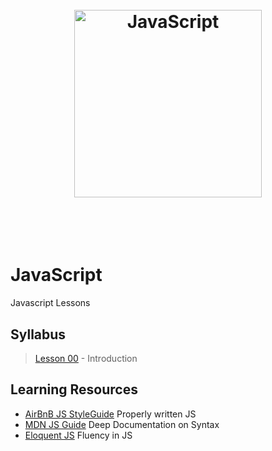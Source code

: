 <h1 align="center">
	<br>
	<img height="300" src="https://upload.wikimedia.org/wikipedia/commons/9/99/Unofficial_JavaScript_logo_2.svg" alt="JavaScript">
	<br>
	<br>
	<br>
</h1>

# JavaScript
Javascript Lessons

## Syllabus
> [Lesson 00](https://github.com/jaimevirgen/JS/tree/master/lessons/lesson_00) - Introduction

## Learning Resources
- [AirBnB JS StyleGuide](https://github.com/airbnb/javascript) Properly written JS
- [MDN JS Guide](https://developer.mozilla.org/en-US/docs/Web/JavaScript/Guide) Deep Documentation on Syntax
- [Eloquent JS](http://eloquentjavascript.net/) Fluency in JS